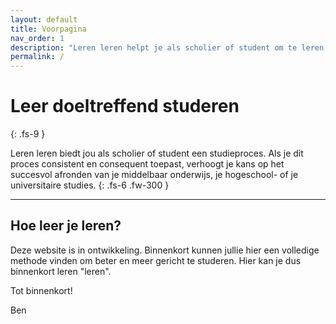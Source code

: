 ```yaml
---
layout: default
title: Voorpagina
nav_order: 1
description: "Leren leren helpt je als scholier of student om te leren hoe je kan slagen in het proces van studeren."
permalink: /
---
```


# Leer doeltreffend studeren
{: .fs-9 }

Leren leren biedt jou als scholier of student een studieproces. Als je dit proces consistent en consequent toepast, verhoogt je kans op het succesvol afronden van je middelbaar onderwijs, je hogeschool- of je universitaire studies.
{: .fs-6 .fw-300 }

---

## Hoe leer je leren?

Deze website is in ontwikkeling. Binnenkort kunnen jullie hier een volledige methode vinden om beter en meer gericht te studeren. Hier kan je dus binnenkort leren "leren".

Tot binnenkort!

Ben